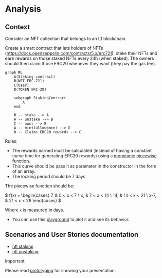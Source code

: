 # Analysis

## Context

Consider an NFT collection that belongs to an L1 blockchain.

Create a smart contract that lets holders of NFTs (<https://docs.openzeppelin.com/contracts/5.x/erc721>), stake their NFTs and earn rewards on those staked NFTs every 24h (when staked).
The owners should then claim those ERC20 whenever they want (they pay the gas fee).

```mermaid
graph RL
    A(Staking contract)
    B(NFT ERC-721)
    C(User)
    D(TOKEN ERC-20)

    subgraph StakingContract
        A
    end

    B -- stake --> A
    A -- unstake --> B
    C -- owns --> B
    A -- mint(allowance) --> D
    D -- Claims ERC20 rewards --> C
```

Rules:

- The rewards earned must be calculated (instead of having a constant curve time for generating ERC20 rewards) using a [monotonic](https://en.wikipedia.org/wiki/Monotonic_function) [piecewise](https://en.wikipedia.org/wiki/Piecewise_function) function.
- This curve should be pass it as parameter in the constructor in the form of an array.
- The locking period should be 7 days.

The piecewise function should be:

$
    f(x) = \begin{cases}
        7, & 0 < x < 7 \\
        x, & 7 < x < 14 \\
        14, & 14 < x < 21 \\
        x-7, & 21 < x < 28
    \end{cases}
$

Where `x` is measured in days.

- You can use this [playground](https://trkern.github.io/p.html?7_0_7_4__x_7_14_4__14_14_21_6__x-7_21_28_6) to plot it and see its behavior.

## Scenarios and User Stories documentation

- [nft staking](stories/0001-nft-staking.md)
- [nft unstaking](stories/0002-nft-unstaking.md)

> [!IMPORTANT]
> Please read [prototyping](./prototyping.md) for showing your presentation.
